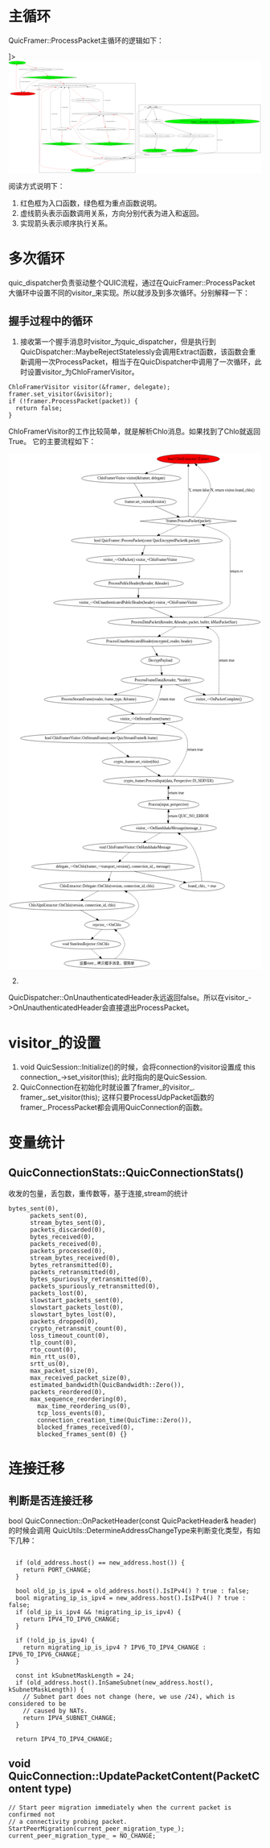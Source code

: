 # 主循环
QuicFramer::ProcessPacket主循环的逻辑如下：

<!DOCTYPE svg [<!ENTITY nbsp "&#160;">]><svg width="2781pt" height="1238pt" viewBox="0 0 2781 1238" xmlns="http://www.w3.org/2000/svg" xmlns:xlink="http://www.w3.org/1999/xlink">
<g id="graph0" class="graph" transform="scale(1 1) rotate(0) translate(4 1233.6313)">
<title>ProcessPacket</title>
<polygon fill="#ffffff" stroke="transparent" points="-4,4 -4,-1233.6313 2777.1737,-1233.6313 2777.1737,4 -4,4"></polygon>
<g id="clust1" class="cluster">
<title>cluster_ProcessDataPacket</title>
<polygon fill="none" stroke="#000000" points="334.1737,-8 334.1737,-987.0313 1390.1737,-987.0313 1390.1737,-8 334.1737,-8"></polygon>
</g>
<g id="clust2" class="cluster">
<title>cluster_ProcessFrameData</title>
<polygon fill="none" stroke="#000000" points="1430.1737,-223.6 1430.1737,-752.2313 2765.1737,-752.2313 2765.1737,-223.6 1430.1737,-223.6"></polygon>
</g>
<!-- visitor_&#45;&gt;OnPacket() -->
<g id="node1" class="node">
<title>visitor_-&gt;OnPacket()</title>
<ellipse fill="#00ff00" stroke="#000000" cx="93.1737" cy="-1211.6313" rx="93.3476" ry="18"></ellipse>
<text text-anchor="middle" x="93.1737" y="-1207.4313" font-family="Times,serif" font-size="14.00" fill="#000000">visitor_-&gt;OnPacket()</text>
</g>
<!-- !ProcessPublicHeader(&amp;reader, &amp;header) -->
<g id="node4" class="node">
<title>!ProcessPublicHeader(&amp;reader, &amp;header)</title>
<polygon fill="none" stroke="#000000" points="353.1737,-1156.6313 109.4566,-1138.6313 353.1737,-1120.6313 596.8907,-1138.6313 353.1737,-1156.6313"></polygon>
<text text-anchor="middle" x="353.1737" y="-1134.4313" font-family="Times,serif" font-size="14.00" fill="#000000">!ProcessPublicHeader(&amp;reader, &amp;header)</text>
</g>
<!-- visitor_&#45;&gt;OnPacket()&#45;&gt;!ProcessPublicHeader(&amp;reader, &amp;header) -->
<g id="edge2" class="edge">
<title>visitor_-&gt;OnPacket()-&gt;!ProcessPublicHeader(&amp;reader, &amp;header)</title>
<path fill="none" stroke="#ff0000" d="M146.1019,-1196.7707C188.4793,-1184.8724 247.9577,-1168.1727 292.3024,-1155.722"></path>
<polygon fill="#ff0000" stroke="#ff0000" points="293.4086,-1159.0469 302.0902,-1152.9739 291.5164,-1152.3075 293.4086,-1159.0469"></polygon>
</g>
<!-- bool QuicFramer::ProcessPacket -->
<g id="node2" class="node">
<title>bool QuicFramer::ProcessPacket</title>
<ellipse fill="#ff0000" stroke="#000000" cx="153.1737" cy="-872.2313" rx="137.7553" ry="18"></ellipse>
<text text-anchor="middle" x="153.1737" y="-868.0313" font-family="Times,serif" font-size="14.00" fill="#000000">bool QuicFramer::ProcessPacket</text>
</g>
<!-- bool QuicFramer::ProcessPacket&#45;&gt;visitor_&#45;&gt;OnPacket() -->
<g id="edge1" class="edge">
<title>bool QuicFramer::ProcessPacket-&gt;visitor_-&gt;OnPacket()</title>
<path fill="none" stroke="#ff0000" stroke-dasharray="5,2" d="M126.3635,-889.9845C105.8929,-905.8899 81.1737,-931.26 81.1737,-961.0313 81.1737,-1138.6313 81.1737,-1138.6313 81.1737,-1138.6313 81.1737,-1153.529 83.6372,-1169.9131 86.3318,-1183.3781"></path>
<polygon fill="#ff0000" stroke="#ff0000" points="82.9769,-1184.4255 88.4998,-1193.4669 89.8207,-1182.9548 82.9769,-1184.4255"></polygon>
</g>
<!-- !visitor_&#45;&gt;OnUnauthenticatedPublicHeader(header) -->
<g id="node3" class="node">
<title>!visitor_-&gt;OnUnauthenticatedPublicHeader(header)</title>
<polygon fill="#00ff00" stroke="#000000" points="447.1737,-1067.8313 146.9368,-1049.8313 447.1737,-1031.8313 747.4105,-1049.8313 447.1737,-1067.8313"></polygon>
<text text-anchor="middle" x="447.1737" y="-1045.6313" font-family="Times,serif" font-size="14.00" fill="#000000">!visitor_-&gt;OnUnauthenticatedPublicHeader(header)</text>
</g>
<!-- !visitor_&#45;&gt;OnUnauthenticatedPublicHeader(header)&#45;&gt;bool QuicFramer::ProcessPacket -->
<g id="edge5" class="edge">
<title>!visitor_-&gt;OnUnauthenticatedPublicHeader(header)-&gt;bool QuicFramer::ProcessPacket</title>
<path fill="none" stroke="#000000" stroke-dasharray="5,2" d="M375.3498,-1036.0864C337.2241,-1026.4946 290.8499,-1011.0111 254.3749,-987.0313 219.0249,-963.7911 188.4983,-925.0495 170.4705,-899.0802"></path>
<polygon fill="#000000" stroke="#000000" points="173.1402,-896.7813 164.6276,-890.4735 167.3486,-900.713 173.1402,-896.7813"></polygon>
<text text-anchor="middle" x="293.0731" y="-956.8313" font-family="Times,serif" font-size="14.00" fill="#000000">Y &nbsp;return true</text>
</g>
<!-- rv = ProcessDataPacket(&amp;reader, &amp;header, packet, buffer, kMaxPacketSize) -->
<g id="node5" class="node">
<title>rv = ProcessDataPacket(&amp;reader, &amp;header, packet, buffer, kMaxPacketSize)</title>
<ellipse fill="none" stroke="#000000" cx="650.1737" cy="-961.0313" rx="307.2388" ry="18"></ellipse>
<text text-anchor="middle" x="650.1737" y="-956.8313" font-family="Times,serif" font-size="14.00" fill="#000000">rv = ProcessDataPacket(&amp;reader, &amp;header, packet, buffer, kMaxPacketSize)</text>
</g>
<!-- !visitor_&#45;&gt;OnUnauthenticatedPublicHeader(header)&#45;&gt;rv = ProcessDataPacket(&amp;reader, &amp;header, packet, buffer, kMaxPacketSize) -->
<g id="edge6" class="edge">
<title>!visitor_-&gt;OnUnauthenticatedPublicHeader(header)-&gt;rv = ProcessDataPacket(&amp;reader, &amp;header, packet, buffer, kMaxPacketSize)</title>
<path fill="none" stroke="#ff0000" d="M483.466,-1033.9556C515.9192,-1019.7593 563.7959,-998.8162 599.9259,-983.0116"></path>
<polygon fill="#ff0000" stroke="#ff0000" points="601.552,-986.1205 609.3111,-978.9061 598.7466,-979.7073 601.552,-986.1205"></polygon>
<text text-anchor="middle" x="571.227" y="-1001.2313" font-family="Times,serif" font-size="14.00" fill="#000000">N</text>
</g>
<!-- !ProcessPublicHeader(&amp;reader, &amp;header)&#45;&gt;bool QuicFramer::ProcessPacket -->
<g id="edge3" class="edge">
<title>!ProcessPublicHeader(&amp;reader, &amp;header)-&gt;bool QuicFramer::ProcessPacket</title>
<path fill="none" stroke="#000000" stroke-dasharray="5,2" d="M286.4248,-1125.5446C230.112,-1112.9881 155.9113,-1092.347 138.1737,-1067.8313 101.9321,-1017.7409 124.6316,-940.3347 140.9044,-899.5399"></path>
<polygon fill="#000000" stroke="#000000" points="144.1668,-900.8097 144.7619,-890.2315 137.7001,-898.1298 144.1668,-900.8097"></polygon>
<text text-anchor="middle" x="177.5079" y="-1001.2313" font-family="Times,serif" font-size="14.00" fill="#000000">Y, return RaiseError</text>
</g>
<!-- !ProcessPublicHeader(&amp;reader, &amp;header)&#45;&gt;!visitor_&#45;&gt;OnUnauthenticatedPublicHeader(header) -->
<g id="edge4" class="edge">
<title>!ProcessPublicHeader(&amp;reader, &amp;header)-&gt;!visitor_-&gt;OnUnauthenticatedPublicHeader(header)</title>
<path fill="none" stroke="#ff0000" d="M370.8543,-1121.9287C385.2053,-1108.3716 405.6285,-1089.0782 421.737,-1073.8608"></path>
<polygon fill="#ff0000" stroke="#ff0000" points="424.3869,-1076.1723 429.2527,-1066.7609 419.5798,-1071.0838 424.3869,-1076.1723"></polygon>
<text text-anchor="middle" x="413.227" y="-1090.0313" font-family="Times,serif" font-size="14.00" fill="#000000">N</text>
</g>
<!-- rv = ProcessDataPacket(&amp;reader, &amp;header, packet, buffer, kMaxPacketSize)&#45;&gt;bool QuicFramer::ProcessPacket -->
<g id="edge7" class="edge">
<title>rv = ProcessDataPacket(&amp;reader, &amp;header, packet, buffer, kMaxPacketSize)-&gt;bool QuicFramer::ProcessPacket</title>
<path fill="none" stroke="#ff0000" stroke-dasharray="5,2" d="M469.5545,-946.4223C403.8351,-940.189 337.9975,-932.6121 306.5867,-925.0313 286.4751,-920.1775 282.6592,-915.1846 263.1737,-908.2313 247.8148,-902.7505 231.139,-897.1268 215.5248,-892.0015"></path>
<polygon fill="#ff0000" stroke="#ff0000" points="216.5537,-888.6557 205.9612,-888.8805 214.3819,-895.3103 216.5537,-888.6557"></polygon>
<text text-anchor="middle" x="331.4672" y="-912.4313" font-family="Times,serif" font-size="14.00" fill="#000000">return rv</text>
</g>
<!-- bool QuicFramer::ProcessDataPacket -->
<g id="node13" class="node">
<title>bool QuicFramer::ProcessDataPacket</title>
<ellipse fill="none" stroke="#000000" cx="845.1737" cy="-799.2313" rx="156.2121" ry="18"></ellipse>
<text text-anchor="middle" x="845.1737" y="-795.0313" font-family="Times,serif" font-size="14.00" fill="#000000">bool QuicFramer::ProcessDataPacket</text>
</g>
<!-- rv = ProcessDataPacket(&amp;reader, &amp;header, packet, buffer, kMaxPacketSize)&#45;&gt;bool QuicFramer::ProcessDataPacket -->
<g id="edge8" class="edge">
<title>rv = ProcessDataPacket(&amp;reader, &amp;header, packet, buffer, kMaxPacketSize)-&gt;bool QuicFramer::ProcessDataPacket</title>
<path fill="none" stroke="#ff0000" stroke-dasharray="5,2" d="M672.1636,-942.7853C707.3138,-913.6196 776.2014,-856.4606 815.6201,-823.7531"></path>
<polygon fill="#ff0000" stroke="#ff0000" points="818.1008,-826.2428 823.5616,-817.1637 813.6309,-820.8557 818.1008,-826.2428"></polygon>
</g>
<!-- !ProcessUnauthenticatedHeader(encrypted_reader, header) -->
<g id="node6" class="node">
<title>!ProcessUnauthenticatedHeader(encrypted_reader, header)</title>
<polygon fill="none" stroke="#000000" points="1032.1737,-671.2313 694.4246,-653.2313 1032.1737,-635.2313 1369.9227,-653.2313 1032.1737,-671.2313"></polygon>
<text text-anchor="middle" x="1032.1737" y="-649.0313" font-family="Times,serif" font-size="14.00" fill="#000000">!ProcessUnauthenticatedHeader(encrypted_reader, header)</text>
</g>
<!-- !ProcessUnauthenticatedHeader(encrypted_reader, header)&#45;&gt;rv = ProcessDataPacket(&amp;reader, &amp;header, packet, buffer, kMaxPacketSize) -->
<g id="edge10" class="edge">
<title>!ProcessUnauthenticatedHeader(encrypted_reader, header)-&gt;rv = ProcessDataPacket(&amp;reader, &amp;header, packet, buffer, kMaxPacketSize)</title>
<path fill="none" stroke="#000000" stroke-dasharray="5,2" d="M1034.0925,-671.2078C1035.5025,-685.9694 1037.1737,-707.4304 1037.1737,-726.2313 1037.1737,-872.2313 1037.1737,-872.2313 1037.1737,-872.2313 1037.1737,-912.4299 956.8483,-934.4319 869.3879,-946.4739"></path>
<polygon fill="#000000" stroke="#000000" points="868.6996,-943.0345 859.2483,-947.8223 869.6224,-949.9735 868.6996,-943.0345"></polygon>
<text text-anchor="middle" x="1077.4027" y="-795.0313" font-family="Times,serif" font-size="14.00" fill="#000000">Y &nbsp;return false</text>
</g>
<!-- !DecryptPayload -->
<g id="node7" class="node">
<title>!DecryptPayload</title>
<polygon fill="none" stroke="#000000" points="585.1737,-502.4 476.9054,-484.4 585.1737,-466.4 693.4419,-484.4 585.1737,-502.4"></polygon>
<text text-anchor="middle" x="585.1737" y="-480.2" font-family="Times,serif" font-size="14.00" fill="#000000">!DecryptPayload</text>
</g>
<!-- !ProcessUnauthenticatedHeader(encrypted_reader, header)&#45;&gt;!DecryptPayload -->
<g id="edge11" class="edge">
<title>!ProcessUnauthenticatedHeader(encrypted_reader, header)-&gt;!DecryptPayload</title>
<path fill="none" stroke="#ff0000" d="M910.0715,-641.7272C868.2791,-636.0461 827.6485,-628.04 810.1737,-617.2313 773.9311,-594.8143 788.586,-564.5362 754.1737,-539.4 723.8035,-517.2164 684.0409,-503.6888 650.715,-495.6035"></path>
<polygon fill="#ff0000" stroke="#ff0000" points="651.1279,-492.1068 640.5966,-493.2654 649.5519,-498.927 651.1279,-492.1068"></polygon>
<text text-anchor="middle" x="794.227" y="-564.6156" font-family="Times,serif" font-size="14.00" fill="#000000">N</text>
</g>
<!-- !ProcessAndCalculatePacketNumber -->
<g id="node10" class="node">
<title>!ProcessAndCalculatePacketNumber</title>
<polygon fill="none" stroke="#000000" points="1069.1737,-502.4 850.9598,-484.4 1069.1737,-466.4 1287.3875,-484.4 1069.1737,-502.4"></polygon>
<text text-anchor="middle" x="1069.1737" y="-480.2" font-family="Times,serif" font-size="14.00" fill="#000000">!ProcessAndCalculatePacketNumber</text>
</g>
<!-- !ProcessUnauthenticatedHeader(encrypted_reader, header)&#45;&gt;!ProcessAndCalculatePacketNumber -->
<g id="edge19" class="edge">
<title>!ProcessUnauthenticatedHeader(encrypted_reader, header)-&gt;!ProcessAndCalculatePacketNumber</title>
<path fill="none" stroke="#ff0000" stroke-dasharray="5,2" d="M1033.1572,-635.2206C1034.7104,-612.553 1038.5001,-572.5699 1047.1737,-539.4 1049.6311,-530.0023 1053.27,-520.0521 1056.884,-511.2365"></path>
<polygon fill="#ff0000" stroke="#ff0000" points="1060.1815,-512.4266 1060.8895,-501.8554 1053.7438,-509.6778 1060.1815,-512.4266"></polygon>
</g>
<!-- !DecryptPayload&#45;&gt;rv = ProcessDataPacket(&amp;reader, &amp;header, packet, buffer, kMaxPacketSize) -->
<g id="edge12" class="edge">
<title>!DecryptPayload-&gt;rv = ProcessDataPacket(&amp;reader, &amp;header, packet, buffer, kMaxPacketSize)</title>
<path fill="none" stroke="#000000" stroke-dasharray="5,2" d="M580.5895,-501.7217C576.5065,-518.6893 571.1737,-545.3437 571.1737,-568.8156 571.1737,-872.2313 571.1737,-872.2313 571.1737,-872.2313 571.1737,-898.8909 591.2955,-921.259 611.2287,-936.877"></path>
<polygon fill="#000000" stroke="#000000" points="609.2873,-939.7947 619.404,-942.9416 613.4578,-934.1727 609.2873,-939.7947"></polygon>
<text text-anchor="middle" x="611.4027" y="-722.0313" font-family="Times,serif" font-size="14.00" fill="#000000">Y &nbsp;return false</text>
</g>
<!-- !visitor_&#45;&gt;OnPacketHeader(*header) -->
<g id="node8" class="node">
<title>!visitor_-&gt;OnPacketHeader(*header)</title>
<polygon fill="#00ff00" stroke="#000000" points="581.1737,-340.6 362.2664,-322.6 581.1737,-304.6 800.0809,-322.6 581.1737,-340.6"></polygon>
<text text-anchor="middle" x="581.1737" y="-318.4" font-family="Times,serif" font-size="14.00" fill="#000000">!visitor_-&gt;OnPacketHeader(*header)</text>
</g>
<!-- !DecryptPayload&#45;&gt;!visitor_&#45;&gt;OnPacketHeader(*header) -->
<g id="edge13" class="edge">
<title>!DecryptPayload-&gt;!visitor_-&gt;OnPacketHeader(*header)</title>
<path fill="none" stroke="#ff0000" d="M584.7303,-466.4664C584.0395,-438.5238 582.7003,-384.3535 581.8768,-351.0429"></path>
<polygon fill="#ff0000" stroke="#ff0000" points="585.3652,-350.5244 581.619,-340.614 578.3673,-350.6974 585.3652,-350.5244"></polygon>
<text text-anchor="middle" x="588.227" y="-407.2" font-family="Times,serif" font-size="14.00" fill="#000000">N</text>
</g>
<!-- !visitor_&#45;&gt;OnPacketHeader(*header)&#45;&gt;rv = ProcessDataPacket(&amp;reader, &amp;header, packet, buffer, kMaxPacketSize) -->
<g id="edge14" class="edge">
<title>!visitor_-&gt;OnPacketHeader(*header)-&gt;rv = ProcessDataPacket(&amp;reader, &amp;header, packet, buffer, kMaxPacketSize)</title>
<path fill="none" stroke="#000000" stroke-dasharray="5,2" d="M531.8536,-336.6673C497.634,-349.7939 458.1737,-373.2103 458.1737,-411.4 458.1737,-872.2313 458.1737,-872.2313 458.1737,-872.2313 458.1737,-898.8532 519.7504,-923.8016 573.1603,-940.434"></path>
<polygon fill="#000000" stroke="#000000" points="572.4353,-943.872 583.0214,-943.4414 574.4773,-937.1764 572.4353,-943.872"></polygon>
<text text-anchor="middle" x="496.0731" y="-649.0313" font-family="Times,serif" font-size="14.00" fill="#000000">Y &nbsp;return true</text>
</g>
<!-- !ProcessFrameData(&amp;reader, *header) -->
<g id="node9" class="node">
<title>!ProcessFrameData(&amp;reader, *header)</title>
<polygon fill="none" stroke="#000000" points="1156.1737,-178.8 929.8612,-160.8 1156.1737,-142.8 1382.4861,-160.8 1156.1737,-178.8"></polygon>
<text text-anchor="middle" x="1156.1737" y="-156.6" font-family="Times,serif" font-size="14.00" fill="#000000">!ProcessFrameData(&amp;reader, *header)</text>
</g>
<!-- !visitor_&#45;&gt;OnPacketHeader(*header)&#45;&gt;!ProcessFrameData(&amp;reader, *header) -->
<g id="edge15" class="edge">
<title>!visitor_-&gt;OnPacketHeader(*header)-&gt;!ProcessFrameData(&amp;reader, *header)</title>
<path fill="none" stroke="#ff0000" d="M603.9614,-306.3148C644.1896,-278.5093 731.3883,-222.406 814.1737,-196.8 852.0517,-185.0841 942.6851,-175.8347 1021.1362,-169.6462"></path>
<polygon fill="#ff0000" stroke="#ff0000" points="1021.4318,-173.1339 1031.1303,-168.869 1020.889,-166.1549 1021.4318,-173.1339"></polygon>
<text text-anchor="middle" x="749.227" y="-245.4" font-family="Times,serif" font-size="14.00" fill="#000000">N</text>
</g>
<!-- !ProcessFrameData(&amp;reader, *header)&#45;&gt;rv = ProcessDataPacket(&amp;reader, &amp;header, packet, buffer, kMaxPacketSize) -->
<g id="edge16" class="edge">
<title>!ProcessFrameData(&amp;reader, *header)-&gt;rv = ProcessDataPacket(&amp;reader, &amp;header, packet, buffer, kMaxPacketSize)</title>
<path fill="none" stroke="#000000" stroke-dasharray="5,2" d="M1097.888,-174.2077C1027.1286,-193.005 907.5599,-233.17 829.1737,-304.6 815.6449,-316.9282 818.6733,-324.9549 809.1737,-340.6 764.4281,-414.2924 754.4991,-433.8815 702.1737,-502.4 688.897,-519.7854 677.4227,-518.9275 669.7157,-539.4 657.6064,-571.5662 670.1737,-582.3612 670.1737,-616.7313 670.1737,-872.2313 670.1737,-872.2313 670.1737,-872.2313 670.1737,-892.9083 664.949,-915.6463 659.8405,-932.937"></path>
<polygon fill="#000000" stroke="#000000" points="656.3594,-932.3433 656.7224,-942.9319 663.0418,-934.428 656.3594,-932.3433"></polygon>
<text text-anchor="middle" x="709.4027" y="-564.6156" font-family="Times,serif" font-size="14.00" fill="#000000">Y &nbsp;return false</text>
</g>
<!-- visitor_&#45;&gt;OnPacketComplete() -->
<g id="node12" class="node">
<title>visitor_-&gt;OnPacketComplete()</title>
<ellipse fill="#00ff00" stroke="#000000" cx="814.1737" cy="-34" rx="130.9478" ry="18"></ellipse>
<text text-anchor="middle" x="814.1737" y="-29.8" font-family="Times,serif" font-size="14.00" fill="#000000">visitor_-&gt;OnPacketComplete()</text>
</g>
<!-- !ProcessFrameData(&amp;reader, *header)&#45;&gt;visitor_&#45;&gt;OnPacketComplete() -->
<g id="edge17" class="edge">
<title>!ProcessFrameData(&amp;reader, *header)-&gt;visitor_-&gt;OnPacketComplete()</title>
<path fill="none" stroke="#ff0000" d="M1115.9362,-145.8816C1054.8042,-123.2162 938.3664,-80.0457 869.3714,-54.4651"></path>
<polygon fill="#ff0000" stroke="#ff0000" points="870.5545,-51.171 859.9615,-50.9763 868.121,-57.7344 870.5545,-51.171"></polygon>
<text text-anchor="middle" x="1007.227" y="-93.2" font-family="Times,serif" font-size="14.00" fill="#000000">N</text>
</g>
<!-- 判断stream类型 -->
<g id="node14" class="node">
<title>判断stream类型</title>
<polygon fill="none" stroke="#000000" points="1584.1737,-744.2313 1484.5613,-726.2313 1584.1737,-708.2313 1683.786,-726.2313 1584.1737,-744.2313"></polygon>
<text text-anchor="middle" x="1584.1737" y="-722.0313" font-family="Times,serif" font-size="14.00" fill="#000000">判断stream类型</text>
</g>
<!-- !ProcessFrameData(&amp;reader, *header)&#45;&gt;判断stream类型 -->
<g id="edge24" class="edge">
<title>!ProcessFrameData(&amp;reader, *header)-&gt;判断stream类型</title>
<path fill="none" stroke="#000000" stroke-dasharray="5,2" d="M1234.1082,-172.6836C1308.7726,-186.3309 1410.1737,-211.8197 1410.1737,-249.6 1410.1737,-653.2313 1410.1737,-653.2313 1410.1737,-653.2313 1410.1737,-679.3363 1477.6124,-701.2308 1528.5208,-714.0396"></path>
<polygon fill="#000000" stroke="#000000" points="1527.9111,-717.4938 1538.4572,-716.4788 1529.58,-710.6956 1527.9111,-717.4938"></polygon>
</g>
<!-- !ProcessAndCalculatePacketNumber&#45;&gt;!ProcessUnauthenticatedHeader(encrypted_reader, header) -->
<g id="edge20" class="edge">
<title>!ProcessAndCalculatePacketNumber-&gt;!ProcessUnauthenticatedHeader(encrypted_reader, header)</title>
<path fill="none" stroke="#000000" stroke-dasharray="5,2" d="M1065.8613,-502.2041C1061.6183,-524.6586 1053.8873,-564.4219 1046.1737,-598.2313 1044.1258,-607.2071 1041.7078,-616.9578 1039.4627,-625.7219"></path>
<polygon fill="#000000" stroke="#000000" points="1036.0619,-624.893 1036.939,-635.4515 1042.8377,-626.6506 1036.0619,-624.893"></polygon>
<text text-anchor="middle" x="1113.7579" y="-564.6156" font-family="Times,serif" font-size="14.00" fill="#000000">Y return RaiseError</text>
</g>
<!-- !visitor_&#45;&gt;OnUnauthenticatedHeader(*header) -->
<g id="node11" class="node">
<title>!visitor_-&gt;OnUnauthenticatedHeader(*header)</title>
<polygon fill="#00ff00" stroke="#000000" points="1110.1737,-340.6 838.0834,-322.6 1110.1737,-304.6 1382.2639,-322.6 1110.1737,-340.6"></polygon>
<text text-anchor="middle" x="1110.1737" y="-318.4" font-family="Times,serif" font-size="14.00" fill="#000000">!visitor_-&gt;OnUnauthenticatedHeader(*header)</text>
</g>
<!-- !ProcessAndCalculatePacketNumber&#45;&gt;!visitor_&#45;&gt;OnUnauthenticatedHeader(*header) -->
<g id="edge21" class="edge">
<title>!ProcessAndCalculatePacketNumber-&gt;!visitor_-&gt;OnUnauthenticatedHeader(*header)</title>
<path fill="none" stroke="#ff0000" d="M1073.718,-466.4664C1080.8294,-438.4023 1094.6449,-383.8819 1103.076,-350.6096"></path>
<polygon fill="#ff0000" stroke="#ff0000" points="1106.5453,-351.1673 1105.6089,-340.614 1099.7597,-349.4478 1106.5453,-351.1673"></polygon>
<text text-anchor="middle" x="1096.227" y="-407.2" font-family="Times,serif" font-size="14.00" fill="#000000">N</text>
</g>
<!-- !visitor_&#45;&gt;OnUnauthenticatedHeader(*header)&#45;&gt;!ProcessUnauthenticatedHeader(encrypted_reader, header) -->
<g id="edge22" class="edge">
<title>!visitor_-&gt;OnUnauthenticatedHeader(*header)-&gt;!ProcessUnauthenticatedHeader(encrypted_reader, header)</title>
<path fill="none" stroke="#000000" stroke-dasharray="5,2" d="M1007.5122,-333.8712C924.7682,-348.9654 813.4215,-384.2086 758.2157,-466.4 749.2945,-479.682 750.0753,-488.6256 758.2157,-502.4 771.3119,-524.5602 915.3403,-596.6578 989.131,-632.5473"></path>
<polygon fill="#000000" stroke="#000000" points="987.6731,-635.7301 998.1978,-636.9468 990.729,-629.4324 987.6731,-635.7301"></polygon>
<text text-anchor="middle" x="800.1527" y="-480.2" font-family="Times,serif" font-size="14.00" fill="#000000">Y, &nbsp;return false</text>
</g>
<!-- !visitor_&#45;&gt;OnUnauthenticatedHeader(*header)&#45;&gt;!ProcessUnauthenticatedHeader(encrypted_reader, header) -->
<g id="edge23" class="edge">
<title>!visitor_-&gt;OnUnauthenticatedHeader(*header)-&gt;!ProcessUnauthenticatedHeader(encrypted_reader, header)</title>
<path fill="none" stroke="#ff0000" stroke-dasharray="5,2" d="M1174.3695,-336.386C1237.0858,-351.7587 1323.1737,-378.7978 1323.1737,-411.4 1323.1737,-568.8156 1323.1737,-568.8156 1323.1737,-568.8156 1323.1737,-605.7674 1235.5318,-627.5852 1156.4428,-639.751"></path>
<polygon fill="#ff0000" stroke="#ff0000" points="1155.7222,-636.3197 1146.3493,-641.2594 1156.7569,-643.2428 1155.7222,-636.3197"></polygon>
<text text-anchor="middle" x="1352.5198" y="-480.2" font-family="Times,serif" font-size="14.00" fill="#000000">return true</text>
</g>
<!-- visitor_&#45;&gt;OnPacketComplete()&#45;&gt;rv = ProcessDataPacket(&amp;reader, &amp;header, packet, buffer, kMaxPacketSize) -->
<g id="edge18" class="edge">
<title>visitor_-&gt;OnPacketComplete()-&gt;rv = ProcessDataPacket(&amp;reader, &amp;header, packet, buffer, kMaxPacketSize)</title>
<path fill="none" stroke="#ff0000" stroke-dasharray="5,2" d="M688.2638,-38.8959C548.7422,-46.0518 343.1737,-62.5145 343.1737,-97.4 343.1737,-286.1 343.1737,-286.1 343.1737,-286.1 343.1737,-390.7287 360.1737,-416.2713 360.1737,-520.9 360.1737,-872.2313 360.1737,-872.2313 360.1737,-872.2313 360.1737,-906.7499 436.2433,-929.2034 510.4628,-942.8958"></path>
<polygon fill="#ff0000" stroke="#ff0000" points="509.9803,-946.365 520.4414,-944.6874 511.2173,-939.4752 509.9803,-946.365"></polygon>
<text text-anchor="middle" x="388.5198" y="-480.2" font-family="Times,serif" font-size="14.00" fill="#000000">return true</text>
</g>
<!-- bool QuicFramer::ProcessDataPacket&#45;&gt;!ProcessUnauthenticatedHeader(encrypted_reader, header) -->
<g id="edge9" class="edge">
<title>bool QuicFramer::ProcessDataPacket-&gt;!ProcessUnauthenticatedHeader(encrypted_reader, header)</title>
<path fill="none" stroke="#ff0000" stroke-dasharray="5,2" d="M868.1035,-781.3288C901.9237,-754.9238 965.1946,-705.5251 1002.5086,-676.3923"></path>
<polygon fill="#ff0000" stroke="#ff0000" points="1004.7771,-679.0616 1010.5054,-670.1488 1000.4693,-673.544 1004.7771,-679.0616"></polygon>
</g>
<!-- PADDING,RST_STREAM,CONNECTION_CLOSE,GOAWAY, WINDOW_UPDATE, BLOCKED, STOP_WAITING, PING
 &#160;&#160;&#160;等类型的Frame的处理逻辑类似，都会调用相应的visitor_&#45;&gt;On{type}Frame函数 -->
<g id="node17" class="node">
<title>PADDING,RST_STREAM,CONNECTION_CLOSE,GOAWAY, WINDOW_UPDATE, BLOCKED, STOP_WAITING, PING
 &nbsp;&nbsp;&nbsp;等类型的Frame的处理逻辑类似，都会调用相应的visitor_-&gt;On{type}Frame函数</title>
<ellipse fill="#00ff00" stroke="#000000" cx="2235.1737" cy="-568.8156" rx="521.6594" ry="29.3315"></ellipse>
<text text-anchor="middle" x="2235.1737" y="-573.0156" font-family="Times,serif" font-size="14.00" fill="#000000">PADDING,RST_STREAM,CONNECTION_CLOSE,GOAWAY, WINDOW_UPDATE, BLOCKED, STOP_WAITING, PING</text>
<text text-anchor="middle" x="2235.1737" y="-556.2156" font-family="Times,serif" font-size="14.00" fill="#000000"> &nbsp;&nbsp;&nbsp;等类型的Frame的处理逻辑类似，都会调用相应的visitor_-&gt;On{type}Frame函数</text>
</g>
<!-- 判断stream类型&#45;&gt;PADDING,RST_STREAM,CONNECTION_CLOSE,GOAWAY, WINDOW_UPDATE, BLOCKED, STOP_WAITING, PING
 &#160;&#160;&#160;等类型的Frame的处理逻辑类似，都会调用相应的visitor_&#45;&gt;On{type}Frame函数 -->
<g id="edge33" class="edge">
<title>判断stream类型-&gt;PADDING,RST_STREAM,CONNECTION_CLOSE,GOAWAY, WINDOW_UPDATE, BLOCKED, STOP_WAITING, PING
 &nbsp;&nbsp;&nbsp;等类型的Frame的处理逻辑类似，都会调用相应的visitor_-&gt;On{type}Frame函数</title>
<path fill="none" stroke="#000000" d="M1626.8876,-715.9028C1722.77,-692.7179 1958.303,-635.7646 2106.5553,-599.9163"></path>
<polygon fill="#000000" stroke="#000000" points="2107.7363,-603.2317 2116.6335,-597.4794 2106.091,-596.4278 2107.7363,-603.2317"></polygon>
</g>
<!-- Stream Frame -->
<g id="node18" class="node">
<title>Stream Frame</title>
<ellipse fill="none" stroke="#000000" cx="1630.1737" cy="-568.8156" rx="65.4435" ry="18"></ellipse>
<text text-anchor="middle" x="1630.1737" y="-564.6156" font-family="Times,serif" font-size="14.00" fill="#000000">Stream Frame</text>
</g>
<!-- 判断stream类型&#45;&gt;Stream Frame -->
<g id="edge25" class="edge">
<title>判断stream类型-&gt;Stream Frame</title>
<path fill="none" stroke="#000000" d="M1589.184,-709.0854C1597.0844,-682.0498 1612.5135,-629.2502 1622.0242,-596.7038"></path>
<polygon fill="#000000" stroke="#000000" points="1625.4416,-597.4871 1624.887,-586.9068 1618.7226,-595.5236 1625.4416,-597.4871"></polygon>
</g>
<!-- Ack Frame -->
<g id="node20" class="node">
<title>Ack Frame</title>
<ellipse fill="none" stroke="#000000" cx="1492.1737" cy="-568.8156" rx="54.4127" ry="18"></ellipse>
<text text-anchor="middle" x="1492.1737" y="-564.6156" font-family="Times,serif" font-size="14.00" fill="#000000">Ack Frame</text>
</g>
<!-- 判断stream类型&#45;&gt;Ack Frame -->
<g id="edge29" class="edge">
<title>判断stream类型-&gt;Ack Frame</title>
<path fill="none" stroke="#000000" d="M1574.5019,-709.6826C1558.63,-682.5251 1526.9157,-628.2606 1507.816,-595.5804"></path>
<polygon fill="#000000" stroke="#000000" points="1510.6237,-593.4479 1502.556,-586.5803 1504.5802,-596.98 1510.6237,-593.4479"></polygon>
</g>
<!-- visitor_&#45;&gt;OnStreamFrame(frame) -->
<g id="node15" class="node">
<title>visitor_-&gt;OnStreamFrame(frame)</title>
<ellipse fill="#00ff00" stroke="#000000" cx="1933.1737" cy="-249.6" rx="141.9385" ry="18"></ellipse>
<text text-anchor="middle" x="1933.1737" y="-245.4" font-family="Times,serif" font-size="14.00" fill="#000000">visitor_-&gt;OnStreamFrame(frame)</text>
</g>
<!-- visitor_&#45;&gt;OnStreamFrame(frame)&#45;&gt;!ProcessFrameData(&amp;reader, *header) -->
<g id="edge28" class="edge">
<title>visitor_-&gt;OnStreamFrame(frame)-&gt;!ProcessFrameData(&amp;reader, *header)</title>
<path fill="none" stroke="#000000" stroke-dasharray="5,2" d="M1841.6199,-235.7758C1764.1216,-224.3628 1650.0357,-208.2396 1550.1737,-196.8 1459.8837,-186.457 1357.6793,-177.189 1279.994,-170.6476"></path>
<polygon fill="#000000" stroke="#000000" points="1279.9393,-167.1308 1269.6819,-169.7831 1279.3545,-174.1063 1279.9393,-167.1308"></polygon>
<text text-anchor="middle" x="1705.5198" y="-201" font-family="Times,serif" font-size="14.00" fill="#000000">return true</text>
</g>
<!-- visitor_&#45;&gt;OnAckFrame(frame) -->
<g id="node16" class="node">
<title>visitor_-&gt;OnAckFrame(frame)</title>
<ellipse fill="#00ff00" stroke="#000000" cx="1601.1737" cy="-249.6" rx="130.9072" ry="18"></ellipse>
<text text-anchor="middle" x="1601.1737" y="-245.4" font-family="Times,serif" font-size="14.00" fill="#000000">visitor_-&gt;OnAckFrame(frame)</text>
</g>
<!-- visitor_&#45;&gt;OnAckFrame(frame)&#45;&gt;!ProcessFrameData(&amp;reader, *header) -->
<g id="edge32" class="edge">
<title>visitor_-&gt;OnAckFrame(frame)-&gt;!ProcessFrameData(&amp;reader, *header)</title>
<path fill="none" stroke="#000000" stroke-dasharray="5,2" d="M1552.4953,-232.8365C1517.2351,-221.2471 1468.2222,-206.2676 1424.1737,-196.8 1373.504,-185.9093 1316.6965,-177.7167 1268.4678,-171.9206"></path>
<polygon fill="#000000" stroke="#000000" points="1268.6537,-168.4182 1258.3119,-170.72 1267.8318,-175.3698 1268.6537,-168.4182"></polygon>
<text text-anchor="middle" x="1516.5198" y="-201" font-family="Times,serif" font-size="14.00" fill="#000000">return true</text>
</g>
<!-- PADDING,RST_STREAM,CONNECTION_CLOSE,GOAWAY, WINDOW_UPDATE, BLOCKED, STOP_WAITING, PING
 &#160;&#160;&#160;等类型的Frame的处理逻辑类似，都会调用相应的visitor_&#45;&gt;On{type}Frame函数&#45;&gt;!ProcessFrameData(&amp;reader, *header) -->
<g id="edge34" class="edge">
<title>PADDING,RST_STREAM,CONNECTION_CLOSE,GOAWAY, WINDOW_UPDATE, BLOCKED, STOP_WAITING, PING
 &nbsp;&nbsp;&nbsp;等类型的Frame的处理逻辑类似，都会调用相应的visitor_-&gt;On{type}Frame函数-&gt;!ProcessFrameData(&amp;reader, *header)</title>
<path fill="none" stroke="#000000" stroke-dasharray="5,2" d="M2265.0813,-539.0872C2277.1031,-524.0188 2288.1737,-504.6464 2288.1737,-484.4 2288.1737,-484.4 2288.1737,-484.4 2288.1737,-249.6 2288.1737,-202.3244 1652.3904,-176.0342 1333.7746,-165.8273"></path>
<polygon fill="#000000" stroke="#000000" points="1333.6149,-162.3206 1323.5086,-165.5005 1333.3921,-169.317 1333.6149,-162.3206"></polygon>
<text text-anchor="middle" x="2317.5198" y="-362.8" font-family="Times,serif" font-size="14.00" fill="#000000">return true</text>
</g>
<!-- ProcessStreamFrame(reader, frame_type, &amp;frame) -->
<g id="node19" class="node">
<title>ProcessStreamFrame(reader, frame_type, &amp;frame)</title>
<ellipse fill="none" stroke="#000000" cx="2053.1737" cy="-411.4" rx="206.5137" ry="18"></ellipse>
<text text-anchor="middle" x="2053.1737" y="-407.2" font-family="Times,serif" font-size="14.00" fill="#000000">ProcessStreamFrame(reader, frame_type, &amp;frame)</text>
</g>
<!-- Stream Frame&#45;&gt;ProcessStreamFrame(reader, frame_type, &amp;frame) -->
<g id="edge26" class="edge">
<title>Stream Frame-&gt;ProcessStreamFrame(reader, frame_type, &amp;frame)</title>
<path fill="none" stroke="#000000" d="M1667.3636,-553.8066C1679.1129,-549.1255 1692.1631,-543.9887 1704.1737,-539.4 1805.9437,-500.5181 1925.2512,-457.2569 1994.7149,-432.2988"></path>
<polygon fill="#000000" stroke="#000000" points="1995.9497,-435.5743 2004.1787,-428.901 1993.5842,-428.9861 1995.9497,-435.5743"></polygon>
</g>
<!-- ProcessStreamFrame(reader, frame_type, &amp;frame)&#45;&gt;visitor_&#45;&gt;OnStreamFrame(frame) -->
<g id="edge27" class="edge">
<title>ProcessStreamFrame(reader, frame_type, &amp;frame)-&gt;visitor_-&gt;OnStreamFrame(frame)</title>
<path fill="none" stroke="#000000" d="M2039.6414,-393.154C2018.3725,-364.4764 1977.0313,-308.7347 1952.5934,-275.7843"></path>
<polygon fill="#000000" stroke="#000000" points="1955.2416,-273.4795 1946.4733,-267.5324 1949.6192,-277.6495 1955.2416,-273.4795"></polygon>
</g>
<!-- ProcessAckFrame(reader, frame_type, &amp;frame) -->
<g id="node21" class="node">
<title>ProcessAckFrame(reader, frame_type, &amp;frame)</title>
<ellipse fill="none" stroke="#000000" cx="1633.1737" cy="-411.4" rx="195.4818" ry="18"></ellipse>
<text text-anchor="middle" x="1633.1737" y="-407.2" font-family="Times,serif" font-size="14.00" fill="#000000">ProcessAckFrame(reader, frame_type, &amp;frame)</text>
</g>
<!-- Ack Frame&#45;&gt;ProcessAckFrame(reader, frame_type, &amp;frame) -->
<g id="edge30" class="edge">
<title>Ack Frame-&gt;ProcessAckFrame(reader, frame_type, &amp;frame)</title>
<path fill="none" stroke="#000000" d="M1507.8018,-551.368C1532.6553,-523.621 1581.319,-469.2918 1610.1626,-437.0901"></path>
<polygon fill="#000000" stroke="#000000" points="1612.9772,-439.1936 1617.0421,-429.4096 1607.763,-434.5232 1612.9772,-439.1936"></polygon>
</g>
<!-- ProcessAckFrame(reader, frame_type, &amp;frame)&#45;&gt;visitor_&#45;&gt;OnAckFrame(frame) -->
<g id="edge31" class="edge">
<title>ProcessAckFrame(reader, frame_type, &amp;frame)-&gt;visitor_-&gt;OnAckFrame(frame)</title>
<path fill="none" stroke="#000000" d="M1629.565,-393.154C1624.0194,-365.1137 1613.3563,-311.1988 1606.7933,-278.0143"></path>
<polygon fill="#000000" stroke="#000000" points="1610.1919,-277.1585 1604.8182,-268.0276 1603.3249,-278.5166 1610.1919,-277.1585"></polygon>
</g>
</g>
</svg>

阅读方式说明下：
1. 红色框为入口函数，绿色框为重点函数说明。
2. 虚线箭头表示函数调用关系，方向分别代表为进入和返回。
3. 实现箭头表示顺序执行关系。


# 多次循环
quic_dispatcher负责驱动整个QUIC流程，通过在QuicFramer::ProcessPacket大循环中设置不同的visitor_来实现。所以就涉及到多次循环。分别解释一下：
## 握手过程中的循环
1. 接收第一个握手消息时visitor_为quic_dispatcher，但是执行到QuicDispatcher::MaybeRejectStatelessly会调用Extract函数，该函数会重新调用一次ProcessPacket，相当于在QuicDispatcher中调用了一次循环，此时设置visitor_为ChloFramerVisitor。
```
ChloFramerVisitor visitor(&framer, delegate);
framer.set_visitor(&visitor);
if (!framer.ProcessPacket(packet)) {
  return false;
}
```
ChloFramerVisitor的工作比较简单，就是解析Chlo消息。如果找到了Chlo就返回True。
它的主要流程如下：

<svg width="958pt" height="1948pt" viewBox="0 0 958 1948" xmlns="http://www.w3.org/2000/svg" xmlns:xlink="http://www.w3.org/1999/xlink">
<g id="graph0" class="graph" transform="scale(1 1) rotate(0) translate(4 1944)">
<title>%0</title>
<polygon fill="#ffffff" stroke="transparent" points="-4,4 -4,-1944 953.6566,-1944 953.6566,4 -4,4"></polygon>
<!-- bool ChloExtractor::Extract -->
<g id="node1" class="node">
<title>bool ChloExtractor::Extract</title>
<ellipse fill="#ff0000" stroke="#000000" cx="676.8545" cy="-1922" rx="118.6564" ry="18"></ellipse>
<text text-anchor="middle" x="676.8545" y="-1917.8" font-family="Times,serif" font-size="14.00" fill="#000000">bool ChloExtractor::Extract</text>
</g>
<!-- ChloFramerVisitor visitor(&amp;framer, delegate) -->
<g id="node3" class="node">
<title>ChloFramerVisitor visitor(&amp;framer, delegate)</title>
<ellipse fill="none" stroke="#000000" cx="460.8545" cy="-1849" rx="188.072" ry="18"></ellipse>
<text text-anchor="middle" x="460.8545" y="-1844.8" font-family="Times,serif" font-size="14.00" fill="#000000">ChloFramerVisitor visitor(&amp;framer, delegate)</text>
</g>
<!-- bool ChloExtractor::Extract&#45;&gt;ChloFramerVisitor visitor(&amp;framer, delegate) -->
<g id="edge1" class="edge">
<title>bool ChloExtractor::Extract-&gt;ChloFramerVisitor visitor(&amp;framer, delegate)</title>
<path fill="none" stroke="#000000" stroke-dasharray="5,2" d="M628.1106,-1905.5264C596.7407,-1894.9245 555.7104,-1881.0578 522.1397,-1869.7121"></path>
<polygon fill="#000000" stroke="#000000" points="523.0269,-1866.3175 512.4326,-1866.4315 520.7856,-1872.9491 523.0269,-1866.3175"></polygon>
</g>
<!-- !framer.ProcessPacket(packet) -->
<g id="node2" class="node">
<title>!framer.ProcessPacket(packet)</title>
<polygon fill="none" stroke="#000000" points="676.8545,-1705.2 494.2444,-1687.2 676.8545,-1669.2 859.4646,-1687.2 676.8545,-1705.2"></polygon>
<text text-anchor="middle" x="676.8545" y="-1683" font-family="Times,serif" font-size="14.00" fill="#000000">!framer.ProcessPacket(packet)</text>
</g>
<!-- !framer.ProcessPacket(packet)&#45;&gt;bool ChloExtractor::Extract -->
<g id="edge4" class="edge">
<title>!framer.ProcessPacket(packet)-&gt;bool ChloExtractor::Extract</title>
<path fill="none" stroke="#000000" stroke-dasharray="5,2" d="M676.8545,-1705.2959C676.8545,-1745.9875 676.8545,-1844.9562 676.8545,-1893.7922"></path>
<polygon fill="#000000" stroke="#000000" points="673.3546,-1893.9655 676.8545,-1903.9655 680.3546,-1893.9655 673.3546,-1893.9655"></polygon>
<text text-anchor="middle" x="717.0835" y="-1800.4" font-family="Times,serif" font-size="14.00" fill="#000000">Y, return false</text>
</g>
<!-- !framer.ProcessPacket(packet)&#45;&gt;bool ChloExtractor::Extract -->
<g id="edge5" class="edge">
<title>!framer.ProcessPacket(packet)-&gt;bool ChloExtractor::Extract</title>
<path fill="none" stroke="#000000" stroke-dasharray="5,2" d="M694.5774,-1703.6545C714.4166,-1723.4051 745.4122,-1758.5963 757.8545,-1796.2 770.7028,-1835.0306 737.1031,-1873.6854 709.3321,-1897.6908"></path>
<polygon fill="#000000" stroke="#000000" points="706.7721,-1895.2679 701.3287,-1904.3575 711.2523,-1900.6464 706.7721,-1895.2679"></polygon>
<text text-anchor="middle" x="844.053" y="-1800.4" font-family="Times,serif" font-size="14.00" fill="#000000">N, return visitor.found_chlo()</text>
</g>
<!-- bool QuicFramer::ProcessPacket(const QuicEncryptedPacket&amp; packet) -->
<g id="node5" class="node">
<title>bool QuicFramer::ProcessPacket(const QuicEncryptedPacket&amp; packet)</title>
<ellipse fill="none" stroke="#000000" cx="519.8545" cy="-1614.2" rx="286.3549" ry="18"></ellipse>
<text text-anchor="middle" x="519.8545" y="-1610" font-family="Times,serif" font-size="14.00" fill="#000000">bool QuicFramer::ProcessPacket(const QuicEncryptedPacket&amp; packet)</text>
</g>
<!-- !framer.ProcessPacket(packet)&#45;&gt;bool QuicFramer::ProcessPacket(const QuicEncryptedPacket&amp; packet) -->
<g id="edge6" class="edge">
<title>!framer.ProcessPacket(packet)-&gt;bool QuicFramer::ProcessPacket(const QuicEncryptedPacket&amp; packet)</title>
<path fill="none" stroke="#000000" stroke-dasharray="5,2" d="M644.7044,-1672.2512C622.5102,-1661.9316 592.6148,-1648.0312 567.6423,-1636.4198"></path>
<polygon fill="#000000" stroke="#000000" points="568.8822,-1633.1365 558.3387,-1632.0939 565.9308,-1639.4839 568.8822,-1633.1365"></polygon>
</g>
<!-- framer.set_visitor(&amp;visitor) -->
<g id="node4" class="node">
<title>framer.set_visitor(&amp;visitor)</title>
<ellipse fill="none" stroke="#000000" cx="513.8545" cy="-1760.2" rx="118.0671" ry="18"></ellipse>
<text text-anchor="middle" x="513.8545" y="-1756" font-family="Times,serif" font-size="14.00" fill="#000000">framer.set_visitor(&amp;visitor)</text>
</g>
<!-- ChloFramerVisitor visitor(&amp;framer, delegate)&#45;&gt;framer.set_visitor(&amp;visitor) -->
<g id="edge2" class="edge">
<title>ChloFramerVisitor visitor(&amp;framer, delegate)-&gt;framer.set_visitor(&amp;visitor)</title>
<path fill="none" stroke="#000000" d="M471.8361,-1830.6006C479.3475,-1818.0155 489.4273,-1801.1271 497.8314,-1787.0463"></path>
<polygon fill="#000000" stroke="#000000" points="500.9486,-1788.6527 503.0683,-1778.272 494.9378,-1785.0651 500.9486,-1788.6527"></polygon>
</g>
<!-- framer.set_visitor(&amp;visitor)&#45;&gt;!framer.ProcessPacket(packet) -->
<g id="edge3" class="edge">
<title>framer.set_visitor(&amp;visitor)-&gt;!framer.ProcessPacket(packet)</title>
<path fill="none" stroke="#000000" d="M552.0708,-1743.0847C576.7684,-1732.0238 608.9367,-1717.6172 634.4259,-1706.2018"></path>
<polygon fill="#000000" stroke="#000000" points="636.1424,-1709.2681 643.8383,-1701.9864 633.2812,-1702.8795 636.1424,-1709.2681"></polygon>
</g>
<!-- visitor_&#45;&gt;OnPacket() visitor_=ChloFramerVisitor -->
<g id="node6" class="node">
<title>visitor_-&gt;OnPacket() visitor_=ChloFramerVisitor</title>
<ellipse fill="none" stroke="#000000" cx="494.8545" cy="-1541.2" rx="204.0514" ry="18"></ellipse>
<text text-anchor="middle" x="494.8545" y="-1537" font-family="Times,serif" font-size="14.00" fill="#000000">visitor_-&gt;OnPacket() visitor_=ChloFramerVisitor</text>
</g>
<!-- bool QuicFramer::ProcessPacket(const QuicEncryptedPacket&amp; packet)&#45;&gt;visitor_&#45;&gt;OnPacket() visitor_=ChloFramerVisitor -->
<g id="edge7" class="edge">
<title>bool QuicFramer::ProcessPacket(const QuicEncryptedPacket&amp; packet)-&gt;visitor_-&gt;OnPacket() visitor_=ChloFramerVisitor</title>
<path fill="none" stroke="#000000" d="M513.6747,-1596.1551C510.8502,-1587.9074 507.4413,-1577.9536 504.3052,-1568.7962"></path>
<polygon fill="#000000" stroke="#000000" points="507.601,-1567.617 501.0498,-1559.2904 500.9786,-1569.885 507.601,-1567.617"></polygon>
</g>
<!-- ProcessPublicHeader(&amp;reader, &amp;header) -->
<g id="node7" class="node">
<title>ProcessPublicHeader(&amp;reader, &amp;header)</title>
<ellipse fill="none" stroke="#000000" cx="488.8545" cy="-1452.4" rx="169.4387" ry="18"></ellipse>
<text text-anchor="middle" x="488.8545" y="-1448.2" font-family="Times,serif" font-size="14.00" fill="#000000">ProcessPublicHeader(&amp;reader, &amp;header)</text>
</g>
<!-- visitor_&#45;&gt;OnPacket() visitor_=ChloFramerVisitor&#45;&gt;ProcessPublicHeader(&amp;reader, &amp;header) -->
<g id="edge8" class="edge">
<title>visitor_-&gt;OnPacket() visitor_=ChloFramerVisitor-&gt;ProcessPublicHeader(&amp;reader, &amp;header)</title>
<path fill="none" stroke="#000000" d="M493.6113,-1522.8006C492.7852,-1510.575 491.6848,-1494.2887 490.7504,-1480.4599"></path>
<polygon fill="#000000" stroke="#000000" points="494.2419,-1480.2133 490.0756,-1470.472 487.2578,-1480.6852 494.2419,-1480.2133"></polygon>
</g>
<!-- visitor_&#45;&gt;OnUnauthenticatedPublicHeader(header) visitor_=ChloFramerVisitor -->
<g id="node8" class="node">
<title>visitor_-&gt;OnUnauthenticatedPublicHeader(header) visitor_=ChloFramerVisitor</title>
<ellipse fill="none" stroke="#000000" cx="486.8545" cy="-1379.4" rx="319.7062" ry="18"></ellipse>
<text text-anchor="middle" x="486.8545" y="-1375.2" font-family="Times,serif" font-size="14.00" fill="#000000">visitor_-&gt;OnUnauthenticatedPublicHeader(header) visitor_=ChloFramerVisitor</text>
</g>
<!-- ProcessPublicHeader(&amp;reader, &amp;header)&#45;&gt;visitor_&#45;&gt;OnUnauthenticatedPublicHeader(header) visitor_=ChloFramerVisitor -->
<g id="edge9" class="edge">
<title>ProcessPublicHeader(&amp;reader, &amp;header)-&gt;visitor_-&gt;OnUnauthenticatedPublicHeader(header) visitor_=ChloFramerVisitor</title>
<path fill="none" stroke="#000000" d="M488.3601,-1434.3551C488.139,-1426.2828 487.873,-1416.5764 487.6266,-1407.5817"></path>
<polygon fill="#000000" stroke="#000000" points="491.1228,-1407.3907 487.3501,-1397.4904 484.1254,-1407.5825 491.1228,-1407.3907"></polygon>
</g>
<!-- ProcessDataPacket(&amp;reader, &amp;header, packet, buffer, kMaxPacketSize) -->
<g id="node9" class="node">
<title>ProcessDataPacket(&amp;reader, &amp;header, packet, buffer, kMaxPacketSize)</title>
<ellipse fill="none" stroke="#000000" cx="660.8545" cy="-1306.4" rx="288.6043" ry="18"></ellipse>
<text text-anchor="middle" x="660.8545" y="-1302.2" font-family="Times,serif" font-size="14.00" fill="#000000">ProcessDataPacket(&amp;reader, &amp;header, packet, buffer, kMaxPacketSize)</text>
</g>
<!-- visitor_&#45;&gt;OnUnauthenticatedPublicHeader(header) visitor_=ChloFramerVisitor&#45;&gt;ProcessDataPacket(&amp;reader, &amp;header, packet, buffer, kMaxPacketSize) -->
<g id="edge10" class="edge">
<title>visitor_-&gt;OnUnauthenticatedPublicHeader(header) visitor_=ChloFramerVisitor-&gt;ProcessDataPacket(&amp;reader, &amp;header, packet, buffer, kMaxPacketSize)</title>
<path fill="none" stroke="#000000" d="M529.4197,-1361.5422C553.3288,-1351.5114 583.3581,-1338.9128 608.6757,-1328.2911"></path>
<polygon fill="#000000" stroke="#000000" points="610.2584,-1331.4227 618.1257,-1324.3265 607.5503,-1324.9678 610.2584,-1331.4227"></polygon>
</g>
<!-- ProcessDataPacket(&amp;reader, &amp;header, packet, buffer, kMaxPacketSize)&#45;&gt;!framer.ProcessPacket(packet) -->
<g id="edge11" class="edge">
<title>ProcessDataPacket(&amp;reader, &amp;header, packet, buffer, kMaxPacketSize)-&gt;!framer.ProcessPacket(packet)</title>
<path fill="none" stroke="#000000" stroke-dasharray="5,2" d="M736.1614,-1323.7981C783.187,-1336.9268 834.8545,-1356.5505 834.8545,-1379.4 834.8545,-1614.2 834.8545,-1614.2 834.8545,-1614.2 834.8545,-1636.5802 781.953,-1657.5023 737.3714,-1671.1603"></path>
<polygon fill="#000000" stroke="#000000" points="736.2946,-1667.8291 727.7164,-1674.0472 738.3,-1674.5357 736.2946,-1667.8291"></polygon>
<text text-anchor="middle" x="859.148" y="-1492.6" font-family="Times,serif" font-size="14.00" fill="#000000">return rv</text>
</g>
<!-- ProcessUnauthenticatedHeader(encrypted_reader, header) -->
<g id="node10" class="node">
<title>ProcessUnauthenticatedHeader(encrypted_reader, header)</title>
<ellipse fill="none" stroke="#000000" cx="528.8545" cy="-1233.4" rx="235.8973" ry="18"></ellipse>
<text text-anchor="middle" x="528.8545" y="-1229.2" font-family="Times,serif" font-size="14.00" fill="#000000">ProcessUnauthenticatedHeader(encrypted_reader, header)</text>
</g>
<!-- ProcessDataPacket(&amp;reader, &amp;header, packet, buffer, kMaxPacketSize)&#45;&gt;ProcessUnauthenticatedHeader(encrypted_reader, header) -->
<g id="edge12" class="edge">
<title>ProcessDataPacket(&amp;reader, &amp;header, packet, buffer, kMaxPacketSize)-&gt;ProcessUnauthenticatedHeader(encrypted_reader, header)</title>
<path fill="none" stroke="#000000" stroke-dasharray="5,2" d="M628.2253,-1288.3551C610.6419,-1278.6309 588.7703,-1266.5352 570.0263,-1256.1692"></path>
<polygon fill="#000000" stroke="#000000" points="571.5532,-1253.0141 561.1084,-1251.2374 568.1655,-1259.1398 571.5532,-1253.0141"></polygon>
</g>
<!-- DecryptPayload -->
<g id="node11" class="node">
<title>DecryptPayload</title>
<ellipse fill="none" stroke="#000000" cx="570.8545" cy="-1160.4" rx="73.4959" ry="18"></ellipse>
<text text-anchor="middle" x="570.8545" y="-1156.2" font-family="Times,serif" font-size="14.00" fill="#000000">DecryptPayload</text>
</g>
<!-- ProcessUnauthenticatedHeader(encrypted_reader, header)&#45;&gt;DecryptPayload -->
<g id="edge13" class="edge">
<title>ProcessUnauthenticatedHeader(encrypted_reader, header)-&gt;DecryptPayload</title>
<path fill="none" stroke="#000000" d="M539.2365,-1215.3551C544.17,-1206.7801 550.1646,-1196.3611 555.6021,-1186.9102"></path>
<polygon fill="#000000" stroke="#000000" points="558.6386,-1188.6506 560.5919,-1178.2374 552.5712,-1185.1597 558.6386,-1188.6506"></polygon>
</g>
<!-- ProcessFrameData(&amp;reader, *header) -->
<g id="node12" class="node">
<title>ProcessFrameData(&amp;reader, *header)</title>
<ellipse fill="none" stroke="#000000" cx="578.8545" cy="-1087.4" rx="156.7573" ry="18"></ellipse>
<text text-anchor="middle" x="578.8545" y="-1083.2" font-family="Times,serif" font-size="14.00" fill="#000000">ProcessFrameData(&amp;reader, *header)</text>
</g>
<!-- DecryptPayload&#45;&gt;ProcessFrameData(&amp;reader, *header) -->
<g id="edge14" class="edge">
<title>DecryptPayload-&gt;ProcessFrameData(&amp;reader, *header)</title>
<path fill="none" stroke="#000000" d="M572.832,-1142.3551C573.7167,-1134.2828 574.7804,-1124.5764 575.7661,-1115.5817"></path>
<polygon fill="#000000" stroke="#000000" points="579.2617,-1115.8122 576.872,-1105.4904 572.3034,-1115.0495 579.2617,-1115.8122"></polygon>
</g>
<!-- visitor_&#45;&gt;OnPacketComplete() -->
<g id="node13" class="node">
<title>visitor_-&gt;OnPacketComplete()</title>
<ellipse fill="none" stroke="#000000" cx="791.8545" cy="-1014.4" rx="130.9478" ry="18"></ellipse>
<text text-anchor="middle" x="791.8545" y="-1010.2" font-family="Times,serif" font-size="14.00" fill="#000000">visitor_-&gt;OnPacketComplete()</text>
</g>
<!-- ProcessFrameData(&amp;reader, *header)&#45;&gt;visitor_&#45;&gt;OnPacketComplete() -->
<g id="edge15" class="edge">
<title>ProcessFrameData(&amp;reader, *header)-&gt;visitor_-&gt;OnPacketComplete()</title>
<path fill="none" stroke="#000000" d="M628.7935,-1070.2847C660.1296,-1059.5452 700.6689,-1045.6514 733.4865,-1034.4041"></path>
<polygon fill="#000000" stroke="#000000" points="734.6379,-1037.7094 742.9629,-1031.1563 732.3683,-1031.0875 734.6379,-1037.7094"></polygon>
</g>
<!-- ProcessStreamFrame(reader, frame_type, &amp;frame) -->
<g id="node14" class="node">
<title>ProcessStreamFrame(reader, frame_type, &amp;frame)</title>
<ellipse fill="none" stroke="#000000" cx="337.8545" cy="-1014.4" rx="206.5137" ry="18"></ellipse>
<text text-anchor="middle" x="337.8545" y="-1010.2" font-family="Times,serif" font-size="14.00" fill="#000000">ProcessStreamFrame(reader, frame_type, &amp;frame)</text>
</g>
<!-- ProcessFrameData(&amp;reader, *header)&#45;&gt;ProcessStreamFrame(reader, frame_type, &amp;frame) -->
<g id="edge17" class="edge">
<title>ProcessFrameData(&amp;reader, *header)-&gt;ProcessStreamFrame(reader, frame_type, &amp;frame)</title>
<path fill="none" stroke="#000000" stroke-dasharray="5,2" d="M523.2616,-1070.5607C488.0421,-1059.8925 442.2784,-1046.0305 405.03,-1034.7478"></path>
<polygon fill="#000000" stroke="#000000" points="405.8471,-1031.3383 395.2619,-1031.789 403.8178,-1038.0377 405.8471,-1031.3383"></polygon>
</g>
<!-- visitor_&#45;&gt;OnPacketComplete()&#45;&gt;ProcessDataPacket(&amp;reader, &amp;header, packet, buffer, kMaxPacketSize) -->
<g id="edge16" class="edge">
<title>visitor_-&gt;OnPacketComplete()-&gt;ProcessDataPacket(&amp;reader, &amp;header, packet, buffer, kMaxPacketSize)</title>
<path fill="none" stroke="#000000" stroke-dasharray="5,2" d="M792.244,-1032.6994C792.5248,-1047.4636 792.8545,-1068.768 792.8545,-1087.4 792.8545,-1233.4 792.8545,-1233.4 792.8545,-1233.4 792.8545,-1257.6824 775.537,-1273.9515 753.4471,-1284.8264"></path>
<polygon fill="#000000" stroke="#000000" points="751.7745,-1281.7404 744.0776,-1289.0211 754.6349,-1288.1294 751.7745,-1281.7404"></polygon>
<text text-anchor="middle" x="822.2006" y="-1156.2" font-family="Times,serif" font-size="14.00" fill="#000000">return true</text>
</g>
<!-- visitor_&#45;&gt;OnStreamFrame(frame) -->
<g id="node15" class="node">
<title>visitor_-&gt;OnStreamFrame(frame)</title>
<ellipse fill="none" stroke="#000000" cx="513.8545" cy="-941.4" rx="141.9385" ry="18"></ellipse>
<text text-anchor="middle" x="513.8545" y="-937.2" font-family="Times,serif" font-size="14.00" fill="#000000">visitor_-&gt;OnStreamFrame(frame)</text>
</g>
<!-- ProcessStreamFrame(reader, frame_type, &amp;frame)&#45;&gt;visitor_&#45;&gt;OnStreamFrame(frame) -->
<g id="edge18" class="edge">
<title>ProcessStreamFrame(reader, frame_type, &amp;frame)-&gt;visitor_-&gt;OnStreamFrame(frame)</title>
<path fill="none" stroke="#000000" d="M380.4592,-996.7287C405.2854,-986.4315 436.7495,-973.381 462.8842,-962.5411"></path>
<polygon fill="#000000" stroke="#000000" points="464.3535,-965.7209 472.2495,-958.6566 461.6715,-959.255 464.3535,-965.7209"></polygon>
</g>
<!-- visitor_&#45;&gt;OnStreamFrame(frame)&#45;&gt;ProcessFrameData(&amp;reader, *header) -->
<g id="edge19" class="edge">
<title>visitor_-&gt;OnStreamFrame(frame)-&gt;ProcessFrameData(&amp;reader, *header)</title>
<path fill="none" stroke="#000000" stroke-dasharray="5,2" d="M529.7287,-959.666C537.9237,-969.8909 547.5068,-983.2072 553.8545,-996.4 563.5193,-1016.487 569.9725,-1040.9262 573.8979,-1059.418"></path>
<polygon fill="#000000" stroke="#000000" points="570.4767,-1060.1588 575.8725,-1069.2767 577.3403,-1058.784 570.4767,-1060.1588"></polygon>
<text text-anchor="middle" x="597.2006" y="-1010.2" font-family="Times,serif" font-size="14.00" fill="#000000">return true</text>
</g>
<!-- bool ChloFramerVisitor::OnStreamFrame(const QuicStreamFrame&amp; frame) -->
<g id="node16" class="node">
<title>bool ChloFramerVisitor::OnStreamFrame(const QuicStreamFrame&amp; frame)</title>
<ellipse fill="none" stroke="#000000" cx="346.8545" cy="-868.4" rx="305.5061" ry="18"></ellipse>
<text text-anchor="middle" x="346.8545" y="-864.2" font-family="Times,serif" font-size="14.00" fill="#000000">bool ChloFramerVisitor::OnStreamFrame(const QuicStreamFrame&amp; frame)</text>
</g>
<!-- visitor_&#45;&gt;OnStreamFrame(frame)&#45;&gt;bool ChloFramerVisitor::OnStreamFrame(const QuicStreamFrame&amp; frame) -->
<g id="edge20" class="edge">
<title>visitor_-&gt;OnStreamFrame(frame)-&gt;bool ChloFramerVisitor::OnStreamFrame(const QuicStreamFrame&amp; frame)</title>
<path fill="none" stroke="#000000" stroke-dasharray="5,2" d="M474.2778,-924.1C451.1855,-914.0058 421.8277,-901.1727 397.1131,-890.3693"></path>
<polygon fill="#000000" stroke="#000000" points="398.4558,-887.1365 387.8911,-886.3381 395.652,-893.5505 398.4558,-887.1365"></polygon>
</g>
<!-- crypto_framer.set_visitor(this) -->
<g id="node17" class="node">
<title>crypto_framer.set_visitor(this)</title>
<ellipse fill="none" stroke="#000000" cx="479.8545" cy="-779.6" rx="129.0874" ry="18"></ellipse>
<text text-anchor="middle" x="479.8545" y="-775.4" font-family="Times,serif" font-size="14.00" fill="#000000">crypto_framer.set_visitor(this)</text>
</g>
<!-- bool ChloFramerVisitor::OnStreamFrame(const QuicStreamFrame&amp; frame)&#45;&gt;crypto_framer.set_visitor(this) -->
<g id="edge21" class="edge">
<title>bool ChloFramerVisitor::OnStreamFrame(const QuicStreamFrame&amp; frame)-&gt;crypto_framer.set_visitor(this)</title>
<path fill="none" stroke="#000000" stroke-dasharray="5,2" d="M373.769,-850.43C394.2739,-836.7396 422.6734,-817.778 444.9288,-802.9188"></path>
<polygon fill="#000000" stroke="#000000" points="447.0607,-805.7039 453.4339,-797.2402 443.1737,-799.8822 447.0607,-805.7039"></polygon>
</g>
<!-- crypto_framer.ProcessInput(data, Perspective::IS_SERVER) -->
<g id="node18" class="node">
<title>crypto_framer.ProcessInput(data, Perspective::IS_SERVER)</title>
<ellipse fill="none" stroke="#000000" cx="601.8545" cy="-706.6" rx="246.4224" ry="18"></ellipse>
<text text-anchor="middle" x="601.8545" y="-702.4" font-family="Times,serif" font-size="14.00" fill="#000000">crypto_framer.ProcessInput(data, Perspective::IS_SERVER)</text>
</g>
<!-- crypto_framer.set_visitor(this)&#45;&gt;crypto_framer.ProcessInput(data, Perspective::IS_SERVER) -->
<g id="edge22" class="edge">
<title>crypto_framer.set_visitor(this)-&gt;crypto_framer.ProcessInput(data, Perspective::IS_SERVER)</title>
<path fill="none" stroke="#000000" d="M509.3873,-761.9287C525.4813,-752.2987 545.5996,-740.2607 562.9569,-729.8748"></path>
<polygon fill="#000000" stroke="#000000" points="564.9621,-732.7537 571.7461,-724.6157 561.3678,-726.7469 564.9621,-732.7537"></polygon>
</g>
<!-- crypto_framer.ProcessInput(data, Perspective::IS_SERVER)&#45;&gt;visitor_&#45;&gt;OnStreamFrame(frame) -->
<g id="edge23" class="edge">
<title>crypto_framer.ProcessInput(data, Perspective::IS_SERVER)-&gt;visitor_-&gt;OnStreamFrame(frame)</title>
<path fill="none" stroke="#000000" stroke-dasharray="5,2" d="M617.7723,-724.6991C645.8668,-758.9318 698.0137,-834.3872 661.8545,-886.4 652.6021,-899.709 620.3122,-912.4593 588.2449,-922.3267"></path>
<polygon fill="#000000" stroke="#000000" points="586.9033,-919.0747 578.3259,-925.2938 588.9095,-925.781 586.9033,-919.0747"></polygon>
<text text-anchor="middle" x="703.2006" y="-819.8" font-family="Times,serif" font-size="14.00" fill="#000000">return true</text>
</g>
<!-- Process(input, perspective) -->
<g id="node19" class="node">
<title>Process(input, perspective)</title>
<ellipse fill="none" stroke="#000000" cx="601.8545" cy="-617.8" rx="115.7271" ry="18"></ellipse>
<text text-anchor="middle" x="601.8545" y="-613.6" font-family="Times,serif" font-size="14.00" fill="#000000">Process(input, perspective)</text>
</g>
<!-- crypto_framer.ProcessInput(data, Perspective::IS_SERVER)&#45;&gt;Process(input, perspective) -->
<g id="edge24" class="edge">
<title>crypto_framer.ProcessInput(data, Perspective::IS_SERVER)-&gt;Process(input, perspective)</title>
<path fill="none" stroke="#000000" stroke-dasharray="5,2" d="M600.6405,-688.2941C600.3175,-682.6251 600.0143,-676.3566 599.8545,-670.6 599.6473,-663.1362 599.6473,-661.2638 599.8545,-653.8 599.9219,-651.3714 600.0149,-648.8517 600.124,-646.3244"></path>
<polygon fill="#000000" stroke="#000000" points="603.6312,-646.2699 600.6405,-636.1059 596.6401,-645.9165 603.6312,-646.2699"></polygon>
</g>
<!-- Process(input, perspective)&#45;&gt;crypto_framer.ProcessInput(data, Perspective::IS_SERVER) -->
<g id="edge25" class="edge">
<title>Process(input, perspective)-&gt;crypto_framer.ProcessInput(data, Perspective::IS_SERVER)</title>
<path fill="none" stroke="#000000" stroke-dasharray="5,2" d="M601.8545,-635.872C601.8545,-648.0243 601.8545,-664.2958 601.8545,-678.168"></path>
<polygon fill="#000000" stroke="#000000" points="598.3546,-678.2005 601.8545,-688.2006 605.3546,-678.2006 598.3546,-678.2005"></polygon>
<text text-anchor="middle" x="631.2006" y="-658" font-family="Times,serif" font-size="14.00" fill="#000000">return true</text>
</g>
<!-- visitor_&#45;&gt;OnHandshakeMessage(message_) -->
<g id="node20" class="node">
<title>visitor_-&gt;OnHandshakeMessage(message_)</title>
<ellipse fill="none" stroke="#000000" cx="601.8545" cy="-529" rx="181.8167" ry="18"></ellipse>
<text text-anchor="middle" x="601.8545" y="-524.8" font-family="Times,serif" font-size="14.00" fill="#000000">visitor_-&gt;OnHandshakeMessage(message_)</text>
</g>
<!-- Process(input, perspective)&#45;&gt;visitor_&#45;&gt;OnHandshakeMessage(message_) -->
<g id="edge26" class="edge">
<title>Process(input, perspective)-&gt;visitor_-&gt;OnHandshakeMessage(message_)</title>
<path fill="none" stroke="#000000" stroke-dasharray="5,2" d="M600.6405,-599.4941C600.3175,-593.8251 600.0143,-587.5566 599.8545,-581.8 599.6473,-574.3362 599.6473,-572.4638 599.8545,-565 599.9219,-562.5714 600.0149,-560.0517 600.124,-557.5244"></path>
<polygon fill="#000000" stroke="#000000" points="603.6312,-557.4699 600.6405,-547.3059 596.6401,-557.1165 603.6312,-557.4699"></polygon>
</g>
<!-- visitor_&#45;&gt;OnHandshakeMessage(message_)&#45;&gt;Process(input, perspective) -->
<g id="edge27" class="edge">
<title>visitor_-&gt;OnHandshakeMessage(message_)-&gt;Process(input, perspective)</title>
<path fill="none" stroke="#000000" stroke-dasharray="5,2" d="M601.8545,-547.072C601.8545,-559.2243 601.8545,-575.4958 601.8545,-589.368"></path>
<polygon fill="#000000" stroke="#000000" points="598.3546,-589.4005 601.8545,-599.4006 605.3546,-589.4006 598.3546,-589.4005"></polygon>
<text text-anchor="middle" x="677.864" y="-569.2" font-family="Times,serif" font-size="14.00" fill="#000000">return QUIC_NO_ERROR</text>
</g>
<!-- void ChloFramerVisitor::OnHandshakeMessage -->
<g id="node21" class="node">
<title>void ChloFramerVisitor::OnHandshakeMessage</title>
<ellipse fill="none" stroke="#000000" cx="474.8545" cy="-456" rx="197.9146" ry="18"></ellipse>
<text text-anchor="middle" x="474.8545" y="-451.8" font-family="Times,serif" font-size="14.00" fill="#000000">void ChloFramerVisitor::OnHandshakeMessage</text>
</g>
<!-- visitor_&#45;&gt;OnHandshakeMessage(message_)&#45;&gt;void ChloFramerVisitor::OnHandshakeMessage -->
<g id="edge28" class="edge">
<title>visitor_-&gt;OnHandshakeMessage(message_)-&gt;void ChloFramerVisitor::OnHandshakeMessage</title>
<path fill="none" stroke="#000000" stroke-dasharray="5,2" d="M570.7868,-511.1422C554.0278,-501.5091 533.1489,-489.5078 515.1527,-479.1635"></path>
<polygon fill="#000000" stroke="#000000" points="516.4557,-475.8755 506.0416,-473.9265 512.9672,-481.9444 516.4557,-475.8755"></polygon>
</g>
<!-- delegate_&#45;&gt;OnChlo(framer_&#45;&gt;transport_version(), connection_id_, message) -->
<g id="node22" class="node">
<title>delegate_-&gt;OnChlo(framer_-&gt;transport_version(), connection_id_, message)</title>
<ellipse fill="none" stroke="#000000" cx="391.8545" cy="-383" rx="308.6845" ry="18"></ellipse>
<text text-anchor="middle" x="391.8545" y="-378.8" font-family="Times,serif" font-size="14.00" fill="#000000">delegate_-&gt;OnChlo(framer_-&gt;transport_version(), connection_id_, message)</text>
</g>
<!-- void ChloFramerVisitor::OnHandshakeMessage&#45;&gt;delegate_&#45;&gt;OnChlo(framer_&#45;&gt;transport_version(), connection_id_, message) -->
<g id="edge29" class="edge">
<title>void ChloFramerVisitor::OnHandshakeMessage-&gt;delegate_-&gt;OnChlo(framer_-&gt;transport_version(), connection_id_, message)</title>
<path fill="none" stroke="#000000" stroke-dasharray="5,2" d="M454.3376,-437.9551C443.9625,-428.8299 431.2129,-417.6165 419.9422,-407.7036"></path>
<polygon fill="#000000" stroke="#000000" points="422.2434,-405.0665 412.423,-401.0904 417.6205,-410.3228 422.2434,-405.0665"></polygon>
</g>
<!-- found_chlo_ = true -->
<g id="node23" class="node">
<title>found_chlo_ = true</title>
<ellipse fill="none" stroke="#000000" cx="728.8545" cy="-310" rx="85.2745" ry="18"></ellipse>
<text text-anchor="middle" x="728.8545" y="-305.8" font-family="Times,serif" font-size="14.00" fill="#000000">found_chlo_ = true</text>
</g>
<!-- delegate_&#45;&gt;OnChlo(framer_&#45;&gt;transport_version(), connection_id_, message)&#45;&gt;found_chlo_ = true -->
<g id="edge30" class="edge">
<title>delegate_-&gt;OnChlo(framer_-&gt;transport_version(), connection_id_, message)-&gt;found_chlo_ = true</title>
<path fill="none" stroke="#000000" d="M472.1462,-365.6074C529.145,-353.2605 604.8976,-336.8512 659.318,-325.0628"></path>
<polygon fill="#000000" stroke="#000000" points="660.1895,-328.4553 669.2219,-322.9175 658.7075,-321.6139 660.1895,-328.4553"></polygon>
</g>
<!-- ChloExtractor::Delegate::OnChlo(version, connection_id, chlo) -->
<g id="node24" class="node">
<title>ChloExtractor::Delegate::OnChlo(version, connection_id, chlo)</title>
<ellipse fill="none" stroke="#000000" cx="368.8545" cy="-310" rx="257.448" ry="18"></ellipse>
<text text-anchor="middle" x="368.8545" y="-305.8" font-family="Times,serif" font-size="14.00" fill="#000000">ChloExtractor::Delegate::OnChlo(version, connection_id, chlo)</text>
</g>
<!-- delegate_&#45;&gt;OnChlo(framer_&#45;&gt;transport_version(), connection_id_, message)&#45;&gt;ChloExtractor::Delegate::OnChlo(version, connection_id, chlo) -->
<g id="edge32" class="edge">
<title>delegate_-&gt;OnChlo(framer_-&gt;transport_version(), connection_id_, message)-&gt;ChloExtractor::Delegate::OnChlo(version, connection_id, chlo)</title>
<path fill="none" stroke="#000000" stroke-dasharray="5,2" d="M386.1691,-364.9551C383.5982,-356.7951 380.5011,-346.9652 377.6413,-337.8887"></path>
<polygon fill="#000000" stroke="#000000" points="380.8976,-336.5764 374.5542,-328.0904 374.2211,-338.68 380.8976,-336.5764"></polygon>
</g>
<!-- found_chlo_ = true&#45;&gt;visitor_&#45;&gt;OnHandshakeMessage(message_) -->
<g id="edge31" class="edge">
<title>found_chlo_ = true-&gt;visitor_-&gt;OnHandshakeMessage(message_)</title>
<path fill="none" stroke="#000000" stroke-dasharray="5,2" d="M728.0569,-328.0109C725.7508,-360.5079 716.7765,-429.6828 681.8545,-474 672.0135,-486.4885 658.562,-497.2416 645.4972,-505.8423"></path>
<polygon fill="#000000" stroke="#000000" points="643.6114,-502.8937 637.0094,-511.1801 647.3379,-508.8193 643.6114,-502.8937"></polygon>
</g>
<!-- ChloAlpnExtractor::OnChlo(version, connection_id, chlo) -->
<g id="node25" class="node">
<title>ChloAlpnExtractor::OnChlo(version, connection_id, chlo)</title>
<ellipse fill="none" stroke="#000000" cx="236.8545" cy="-237" rx="236.7091" ry="18"></ellipse>
<text text-anchor="middle" x="236.8545" y="-232.8" font-family="Times,serif" font-size="14.00" fill="#000000">ChloAlpnExtractor::OnChlo(version, connection_id, chlo)</text>
</g>
<!-- ChloExtractor::Delegate::OnChlo(version, connection_id, chlo)&#45;&gt;ChloAlpnExtractor::OnChlo(version, connection_id, chlo) -->
<g id="edge33" class="edge">
<title>ChloExtractor::Delegate::OnChlo(version, connection_id, chlo)-&gt;ChloAlpnExtractor::OnChlo(version, connection_id, chlo)</title>
<path fill="none" stroke="#000000" stroke-dasharray="5,2" d="M336.5637,-292.1422C318.9851,-282.4207 297.0454,-270.2874 278.2251,-259.8792"></path>
<polygon fill="#000000" stroke="#000000" points="279.7143,-256.7032 269.2695,-254.9265 276.3266,-262.8289 279.7143,-256.7032"></polygon>
</g>
<!-- rejector_&#45;&gt;OnChlo -->
<g id="node26" class="node">
<title>rejector_-&gt;OnChlo</title>
<ellipse fill="none" stroke="#000000" cx="368.8545" cy="-164" rx="84.6831" ry="18"></ellipse>
<text text-anchor="middle" x="368.8545" y="-159.8" font-family="Times,serif" font-size="14.00" fill="#000000">rejector_-&gt;OnChlo</text>
</g>
<!-- ChloAlpnExtractor::OnChlo(version, connection_id, chlo)&#45;&gt;rejector_&#45;&gt;OnChlo -->
<g id="edge34" class="edge">
<title>ChloAlpnExtractor::OnChlo(version, connection_id, chlo)-&gt;rejector_-&gt;OnChlo</title>
<path fill="none" stroke="#000000" d="M269.1453,-219.1422C287.331,-209.085 310.184,-196.4466 329.4221,-185.8073"></path>
<polygon fill="#000000" stroke="#000000" points="331.2003,-188.8235 338.2574,-180.9211 327.8126,-182.6979 331.2003,-188.8235"></polygon>
</g>
<!-- rejector_&#45;&gt;OnChlo&#45;&gt;ChloExtractor::Delegate::OnChlo(version, connection_id, chlo) -->
<g id="edge35" class="edge">
<title>rejector_-&gt;OnChlo-&gt;ChloExtractor::Delegate::OnChlo(version, connection_id, chlo)</title>
<path fill="none" stroke="#000000" stroke-dasharray="5,2" d="M425.5556,-177.3991C447.3536,-185.6133 470.0599,-198.6213 482.8545,-219 491.3622,-232.5506 491.3622,-241.4494 482.8545,-255 473.7707,-269.4683 459.6907,-280.2214 444.4868,-288.1813"></path>
<polygon fill="#000000" stroke="#000000" points="442.9177,-285.0523 435.4344,-292.5523 445.9615,-291.3559 442.9177,-285.0523"></polygon>
</g>
<!-- void StatelessRejector::OnChlo -->
<g id="node27" class="node">
<title>void StatelessRejector::OnChlo</title>
<ellipse fill="none" stroke="#000000" cx="288.8545" cy="-91" rx="133.1388" ry="18"></ellipse>
<text text-anchor="middle" x="288.8545" y="-86.8" font-family="Times,serif" font-size="14.00" fill="#000000">void StatelessRejector::OnChlo</text>
</g>
<!-- rejector_&#45;&gt;OnChlo&#45;&gt;void StatelessRejector::OnChlo -->
<g id="edge36" class="edge">
<title>rejector_-&gt;OnChlo-&gt;void StatelessRejector::OnChlo</title>
<path fill="none" stroke="#000000" stroke-dasharray="5,2" d="M349.4887,-146.3287C339.5162,-137.2288 327.1874,-125.9787 316.2564,-116.0042"></path>
<polygon fill="#000000" stroke="#000000" points="318.3438,-113.1708 308.5977,-109.0157 313.6254,-118.3416 318.3438,-113.1708"></polygon>
</g>
<!-- 设置state_, 拷贝握手消息，很简单 -->
<g id="node28" class="node">
<title>设置state_, 拷贝握手消息，很简单</title>
<ellipse fill="none" stroke="#000000" cx="368.8545" cy="-18" rx="162.0983" ry="18"></ellipse>
<text text-anchor="middle" x="368.8545" y="-13.8" font-family="Times,serif" font-size="14.00" fill="#000000">设置state_, 拷贝握手消息，很简单</text>
</g>
<!-- void StatelessRejector::OnChlo&#45;&gt;设置state_, 拷贝握手消息，很简单 -->
<g id="edge37" class="edge">
<title>void StatelessRejector::OnChlo-&gt;设置state_, 拷贝握手消息，很简单</title>
<path fill="none" stroke="#000000" stroke-dasharray="5,2" d="M308.6298,-72.9551C318.5338,-63.9177 330.6826,-52.8319 341.4683,-42.9899"></path>
<polygon fill="#000000" stroke="#000000" points="344.0018,-45.4163 349.0294,-36.0904 339.2834,-40.2455 344.0018,-45.4163"></polygon>
</g>
<!-- 设置state_, 拷贝握手消息，很简单&#45;&gt;rejector_&#45;&gt;OnChlo -->
<g id="edge38" class="edge">
<title>设置state_, 拷贝握手消息，很简单-&gt;rejector_-&gt;OnChlo</title>
<path fill="none" stroke="#000000" stroke-dasharray="5,2" d="M398.3849,-35.9405C410.8676,-45.2769 424.0683,-57.9085 430.8545,-73 437.4163,-87.5926 437.4163,-94.4074 430.8545,-109 425.2587,-121.4444 415.3013,-132.2161 404.9814,-140.8468"></path>
<polygon fill="#000000" stroke="#000000" points="402.8066,-138.1044 397.0853,-147.0217 407.1187,-143.6185 402.8066,-138.1044"></polygon>
</g>
</g>
</svg>

2.
QuicDispatcher::OnUnauthenticatedHeader永远返回false。所以在visitor_->OnUnauthenticatedHeader会直接退出ProcessPacket。

# visitor_的设置
1. void QuicSession::Initialize()的时候，会将connection的visitor设置成 this  connection_->set_visitor(this); 此时指向的是QuicSession.
2. QuicConnection在初始化时就设置了framer_的visitor_.
framer_.set_visitor(this); 这样只要ProcessUdpPacket函数的framer_.ProcessPacket都会调用QuicConnection的函数。

# 变量统计
## QuicConnectionStats::QuicConnectionStats()
收发的包量，丢包数，重传数等，基于连接,stream的统计
```
bytes_sent(0),
      packets_sent(0),
      stream_bytes_sent(0),
      packets_discarded(0),
      bytes_received(0),
      packets_received(0),
      packets_processed(0),
      stream_bytes_received(0),
      bytes_retransmitted(0),
      packets_retransmitted(0),
      bytes_spuriously_retransmitted(0),
      packets_spuriously_retransmitted(0),
      packets_lost(0),
      slowstart_packets_sent(0),
      slowstart_packets_lost(0),
      slowstart_bytes_lost(0),
      packets_dropped(0),
      crypto_retransmit_count(0),
      loss_timeout_count(0),
      tlp_count(0),
      rto_count(0),
      min_rtt_us(0),
      srtt_us(0),
      max_packet_size(0),
      max_received_packet_size(0),
      estimated_bandwidth(QuicBandwidth::Zero()),
      packets_reordered(0),
      max_sequence_reordering(0),
        max_time_reordering_us(0),
        tcp_loss_events(0),
        connection_creation_time(QuicTime::Zero()),
        blocked_frames_received(0),
        blocked_frames_sent(0) {}

```
# 连接迁移
## 判断是否连接迁移
bool QuicConnection::OnPacketHeader(const QuicPacketHeader& header)的时候会调用
QuicUtils::DetermineAddressChangeType来判断变化类型，有如下几种：
```

  if (old_address.host() == new_address.host()) {
    return PORT_CHANGE;
  }

  bool old_ip_is_ipv4 = old_address.host().IsIPv4() ? true : false;
  bool migrating_ip_is_ipv4 = new_address.host().IsIPv4() ? true : false;
  if (old_ip_is_ipv4 && !migrating_ip_is_ipv4) {
    return IPV4_TO_IPV6_CHANGE;
  }

  if (!old_ip_is_ipv4) {
    return migrating_ip_is_ipv4 ? IPV6_TO_IPV4_CHANGE : IPV6_TO_IPV6_CHANGE;
  }

  const int kSubnetMaskLength = 24;
  if (old_address.host().InSameSubnet(new_address.host(), kSubnetMaskLength)) {
    // Subnet part does not change (here, we use /24), which is considered to be
    // caused by NATs.
    return IPV4_SUBNET_CHANGE;
  }

  return IPV4_TO_IPV4_CHANGE;
```
## void QuicConnection::UpdatePacketContent(PacketContent type)
```
// Start peer migration immediately when the current packet is confirmed not
// a connectivity probing packet.
StartPeerMigration(current_peer_migration_type_);
current_peer_migration_type_ = NO_CHANGE;
```
